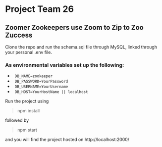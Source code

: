 # Project Team 26
## Zoomer Zookeepers use Zoom to Zip to Zoo Zuccess

Clone the repo and run the schema.sql file through MySQL, linked through your personal .env file.
### As environmental variables set up the following:
* ``` DB_NAME=zookeeper```
* ``` DB_PASSWORD=YourPassword```
* ``` DB_USERNAME=YourUsername```
* ``` DB_HOST=YourHostName || localhost```

Run the project using 

> npm install

followed by 

> npm start

and you will find the project hosted on http://localhost:2000/
